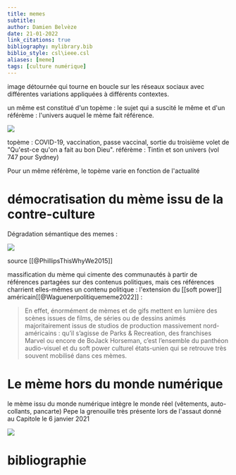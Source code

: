 ```yaml
---
title: memes
subtitle:
author: Damien Belvèze
date: 21-01-2022
link_citations: true
bibliography: mylibrary.bib
biblio_style: csl\ieee.csl
aliases: [meme]
tags: [culture numérique]
---
```


image détournée qui tourne en boucle sur les réseaux sociaux avec différentes variations appliquées à différents contextes. 

un même est constitué d'un topème : le sujet qui a suscité le même et d'un référème : l'univers auquel le mème fait référence. 

![](meme1.jpg)

topème : COVID-19, vaccination, passe vaccinal, sortie du troisième volet de "Qu'est-ce qu'on a fait au bon Dieu". 
référème : Tintin et son univers (vol 747 pour Sydney)

Pour un même référème, le topème varie en fonction de l'actualité


# démocratisation du mème issu de la contre-culture

Dégradation sémantique des memes : 

![](meme.png)

source [[@PhillipsThisWhyWe2015]]

massification du mème qui cimente des communautés à partir de références partagées sur des contenus politiques, mais ces références charrient elles-mêmes un contenu politique : l'extension du [[soft power]] américain[[@Waguenerpolitiquememe2022]] : 

>En effet, énormément de mèmes et de gifs mettent en lumière des scènes issues de films, de séries ou de dessins animés majoritairement issus de studios de production massivement nord-américains : qu’il s’agisse de Parks & Recreation, des franchises Marvel ou encore de BoJack Horseman, c’est l’ensemble du panthéon audio-visuel et du soft power culturel états-unien qui se retrouve très souvent mobilisé dans ces mèmes.

# Le mème hors du monde numérique

le mème issu du monde numérique intègre le monde réel (vêtements, auto-collants, pancarte)
Pepe la grenouille très présente lors de l'assaut donné au Capitole le 6 janvier 2021

![](pepe_capitol.png)


# bibliographie

